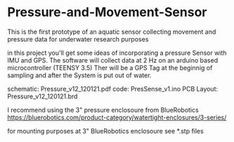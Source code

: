 # Pressure-and-Movement-Sensor
This is the first prototype of an aquatic sensor collecting movement and pressure data for underwater research purposes

in this project you'll get some ideas of incorporating a pressure Sensor with IMU and GPS.
The software will collect data at 2 Hz on an arduino based microcontroller (TEENSY 3.5)
Ther will be a GPS Tag at the beginnig of sampling and after the System is put out of water.

schematic:    Pressure_v12_120121.pdf
code:         PresSense_v1.ino
PCB Layout:   Pressure_v12_120121.brd

I recommend using the 3" pressure enclosoure from BlueRobotics
https://bluerobotics.com/product-category/watertight-enclosures/3-series/

for mounting purposes at 3" BlueRobotics enclosoure see 
*.stp files

